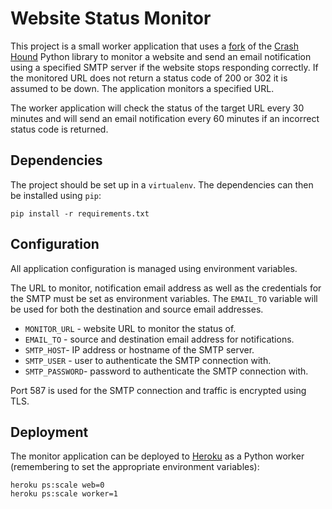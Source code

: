 # Website Status Monitor

This project is a small worker application that uses a [fork](https://github.com/kblum/crash_hound) of the [Crash Hound](https://github.com/Doist/crash_hound) Python library to monitor a website and send an email notification using a specified SMTP server if the website stops responding correctly. If the monitored URL does not return a status code of 200 or 302 it is assumed to be down. The application monitors a specified URL.

The worker application will check the status of the target URL every 30 minutes and will send an email notification every 60 minutes if an incorrect status code is returned.

## Dependencies

The project should be set up in a `virtualenv`. The dependencies can then be installed using `pip`:

	pip install -r requirements.txt

## Configuration

All application configuration is managed using environment variables.

The URL to monitor, notification email address as well as the credentials for the SMTP must be set as environment variables. The `EMAIL_TO` variable will be used for both the destination and source email addresses.

* `MONITOR_URL` - website URL to monitor the status of.
* `EMAIL_TO` - source and destination email address for notifications.
* `SMTP_HOST`- IP address or hostname of the SMTP server.
* `SMTP_USER` - user to authenticate the SMTP connection with.
* `SMTP_PASSWORD`- password to authenticate the SMTP connection with.

Port 587 is used for the SMTP connection and traffic is encrypted using TLS.

## Deployment

The monitor application can be deployed to [Heroku](http://heroku.com) as a Python worker (remembering to set the appropriate environment variables):

	heroku ps:scale web=0
	heroku ps:scale worker=1
